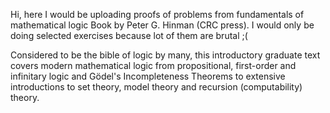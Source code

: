 Hi, here I would be uploading proofs of problems from fundamentals of mathematical logic Book by Peter G. Hinman (CRC press). I would only be doing selected exercises because lot of them are brutal ;(

Considered to be the bible of logic by many, this introductory graduate text covers modern mathematical logic from propositional, first-order and infinitary logic and Gödel's Incompleteness Theorems to extensive introductions to set theory, model theory and recursion (computability) theory.



